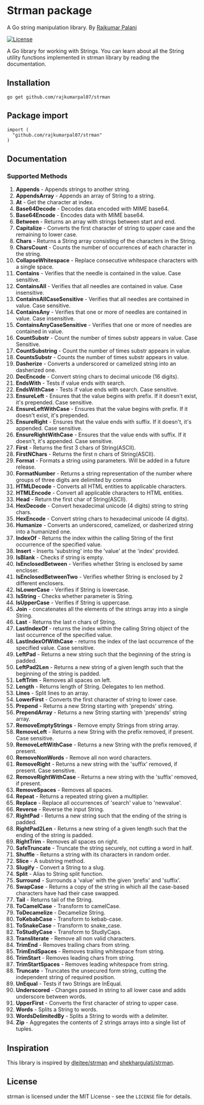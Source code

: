 # Strman package
A Go string manipulation library. By [Rajkumar Palani](https://www.rajkumarpalani.com)

[![License](https://img.shields.io/:license-mit-blue.svg)](./LICENSE.md)


A Go library for working with Strings. You can learn about all the String utility functions implemented in strman library by reading the documentation.

## Installation

~~~~
go get github.com/rajkumarpal07/strman
~~~~

## Package import

```
import (
  "github.com/rajkumarpal07/strman"
)
```

## Documentation
### Supported Methods
1. **Appends** - Appends strings to another string.
2. **AppendsArray** - Appends an array of String to a string.
3. **At** - Get the character at index.
4. **Base64Decode** - Decodes data encoded with MIME base64.
5. **Base64Encode** - Encodes data with MIME base64.
6. **Between** - Returns an array with strings between start and end.
7. **Capitalize** - Converts the first character of string to upper case and the remaining to lower case.
8. **Chars** - Returns a String array consisting of the characters in the String.
9. **CharsCount** - Counts the number of occurrences of each character in the string.
10. **CollapseWhitespace** - Replace consecutive whitespace characters with a single space.
11. **Contains** - Verifies that the needle is contained in the value. Case sensitive.
12. **ContainsAll** - Verifies that all needles are contained in value. Case insensitive.
13. **ContainsAllCaseSensitive** - Verifies that all needles are contained in value. Case sensitive.
14. **ContainsAny** - Verifies that one or more of needles are contained in value. Case insensitive.
15. **ContainsAnyCaseSensitive** - Verifies that one or more of needles are contained in value.
16. **CountSubstr** - Count the number of times substr appears in value. Case Sensitive.
17. **CountSubstring** - Count the number of times substr appears in value.
18. **CountsSubstr** - Counts the number of times substr appears in value.
19. **Dasherize** - Converts a underscored or camelized string into an dasherized one.
20. **DecEncode** - Convert string chars to decimal unicode (16 digits).
21. **EndsWith** - Tests if value ends with search. 
22. **EndsWithCase** - Tests if value ends with search. Case sensitive.
23. **EnsureLeft** - Ensures that the value begins with prefix. If it doesn't exist, it's prepended. Case sensitive.
24. **EnsureLeftWithCase** - Ensures that the value begins with prefix. If it doesn't exist, it's prepended.
25. **EnsureRight** - Ensures that the value ends with suffix. If it doesn't, it's appended. Case sensitive.
26. **EnsureRightWithCase** - Ensures that the value ends with suffix. If it doesn't, it's appended. Case sensitive.
27. **First** - Returns the first 3 chars of String(ASCII).
28. **FirstNChars** - Returns the first n chars of String(ASCII).
29. **Format** - Formats a string using parameters. Will be added in a future release.
30. **FormatNumber** - Returns a string representation of the number where groups of three digits are delimited by comma
31. **HTMLDecode** - Converts all HTML entities to applicable characters.
32. **HTMLEncode** - Convert all applicable characters to HTML entities.
33. **Head** - Return the first char of String(ASCII).
34. **HexDecode** - Convert hexadecimal unicode (4 digits) string to string chars.
35. **HexEncode** - Convert string chars to hexadecimal unicode (4 digits).
36. **Humanize** - Converts an underscored, camelized, or dasherized string into a humanized one.
37. **IndexOf** - Returns the index within the calling String of the first occurrence of the specified value.
38. **Insert** - Inserts 'substring' into the 'value' at the 'index' provided.
39. **IsBlank** - Checks if string is empty.
40. **IsEnclosedBetween** - Verifies whether String is enclosed by same encloser.
41. **IsEnclosedBetweenTwo** - Verifies whether String is enclosed by 2 different enclosers.
42. **IsLowerCase** - Verifies if String is lowercase.
43. **IsString** - Checks whether parameter is String.
44. **IsUpperCase** - Verifies if String is uppercase.
45. **Join** - concatenates all the elements of the strings array into a single String.
46. **Last** - Returns the last n chars of String.
47. **LastIndexOf** - returns the index within the calling String object of the last occurrence of the specified value.
48. **LastIndexOfWithCase** - returns the index of the last occurrence of the specified value. Case sensitive.
49. **LeftPad** - Returns a new string such that the beginning of the string is padded.
50. **LeftPad2Len** - Returns a new string of a given length such that the beginning of the string is padded.
51. **LeftTrim** - Removes all spaces on left.
52. **Length** - Returns length of String. Delegates to len method.
53. **Lines** - Split lines to an array.
54. **LowerFirst** - Converts the first character of string to lower case.
55. **Prepend** - Returns a new String starting with 'prepends' string.
56. **PrependArray** - Returns a new String starting with 'prepends' string array.
57. **RemoveEmptyStrings** - Remove empty Strings from string array.
58. **RemoveLeft** - Returns a new String with the prefix removed, if present. Case sensitive.
59. **RemoveLeftWithCase** - Returns a new String with the prefix removed, if present.
60. **RemoveNonWords** - Remove all non word characters.
61. **RemoveRight** - Returns a new string with the 'suffix' removed, if present. Case sensitive.
62. **RemoveRightWithCase** - Returns a new string with the 'suffix' removed, if present.
63. **RemoveSpaces** - Removes all spaces.
64. **Repeat** - Returns a repeated string given a multiplier.
65. **Replace** - Replace all occurrences of 'search' value to 'newvalue'.
66. **Reverse** - Reverse the input String.
67. **RightPad** - Returns a new string such that the ending of the string is padded.
68. **RightPad2Len** - Returns a new string of a given length such that the ending of the string is padded.
69. **RightTrim** - Removes all spaces on right.
70. **SafeTruncate** - Truncate the string securely, not cutting a word in half.
71. **Shuffle** - Returns a string with its characters in random order.
72. **Slice** - A substring method.
73. **Slugify** - Convert a String to a slug.
74. **Split** - Alias to String split function.
75. **Surround** - Surrounds a 'value' with the given 'prefix' and 'suffix'.
76. **SwapCase** - Returns a copy of the string in which all the case-based characters have had their case swapped.
77. **Tail** - Returns tail of the String.
78. **ToCamelCase** - Transform to camelCase.
79. **ToDecamelize** - Decamelize String.
80. **ToKebabCase** - Transform to kebab-case.
81. **ToSnakeCase** - Transform to snake_case.
82. **ToStudlyCase** - Transform to StudlyCaps.
83. **Transliterate** - Remove all non valid characters.
84. **TrimEnd** - Removes trailing chars from string.
85. **TrimEndSpaces** - Removes trailing whitespace from string.
86. **TrimStart** - Removes leading chars from string.
87. **TrimStartSpaces** - Removes leading whitespace from string.
88. **Truncate** - Truncates the unsecured form string, cutting the independent string of required position.
89. **UnEqual** - Tests if two Strings are InEqual.
90. **Underscored** - Changes passed in string to all lower case and adds underscore between words.
91. **UpperFirst** - Converts the first character of string to upper case.
92. **Words** - Splits a String to words.
93. **WordsDelimitedBy** - Splits a String to words with a delimiter.
94. **Zip** - Aggregates the contents of 2 strings arrays into a single list of tuples.



## Inspiration

This library is inspired by [dleitee/strman](https://github.com/dleitee/strman) and 
[shekhargulati/strman](https://github.com/shekhargulati/strman-java).

License
-------
strman is licensed under the MIT License - see the `LICENSE` file for details.
